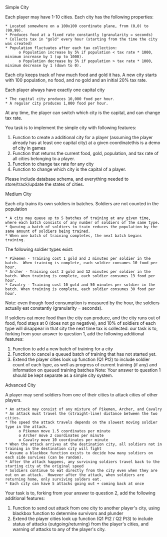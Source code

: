 Simple City

Each player may have 1-10 cities.  Each city has the following properties:

    * Located somewhere on a 100x100 coordinate plane, from (0,0) to (99,99). 
    * Produces food at a fixed rate constantly (granularity = seconds)
    * Collects tax in "gold" every hour (starting from the time the city was created)
    * Population fluctuates after each tax collection:
          o Population increase by 5% if population < tax rate * 1000, minimum increase by 1 (up to 1000).
          o Population decrease by 5% if population > tax rate * 1000, minimum decrease by 1 (down to 0).


Each city keeps track of how much food and gold it has. A new city starts with 100 population, no food, and no gold and an initial 20% tax rate.

Each player always have exactly one capital city

    * The capital city produces 10,000 food per hour.
    * A regular city produces 1,000 food per hour.


At any time, the player can switch which city is the capital, and can change tax rate.

You task is to implement the simple city with following features:

   1. Function to create a additional city for a player (assuming the player already has at least one capital city) at a given coordinatethis is a demo of city in games
   2. Function that returns the current food, gold, population, and tax rate of all cities belonging to a player.
   3. Function to change tax rate for any city
   4. Function to change which city is the capital of a player.

Please include database schema, and everything needed to store/track/update the states of cities.


Medium City

Each city trains its own soldiers in batches.  Soldiers are not counted in the population

    * A city may queue up to 5 batches of training at any given time, where each batch consists of any number of soldiers of the same type. 
    * Queuing a batch of soldiers to train reduces the population by the same amount of soldiers being trained.  
    * When one batch of training completes, the next batch begins training.


The following soldier types exist:

    * Pikemen - Training cost 1 gold and 3 minutes per soldier in the batch.  When training is complete, each soldier consumes 10 food per hour.
    * Archer - Training cost 3 gold and 12 minutes per soldier in the batch. When training is complete, each soldier consumes 13 food per hour.
    * Cavalry - Training cost 10 gold and 50 minutes per soldier in the batch. When training is complete, each soldier consumes 30 food per hour.


Note: even though food consumption is measured by the hour, the soldiers actually eat constantly (granularity = seconds).

If soldiers eat more food than the city can produce, and the city runs out of food, food stays at 0 (does not go negative), and 10% of soldiers of each type will disappear in that city the next time tax is collected. 
our task is to, forking from your answer to question 1, add the following additional features:

   1. Function to add a new batch of training for a city
   2. Function to cancel a queued batch of training that has not started yet.
   3. Extend the player cities look up function (Q1 Pt2) to include soldier count of each type, as well as progress of current training (if any) and information on queued training batches
Note: Your answer to question 1 should be kept separate as a simple city system.


 Advanced City

A player may send soldiers from one of their cities to attack cities of other players.

    * An attack may consist of any mixture of Pikemen, Archer, and Cavalry
    * An attack must travel the (straight-line) distance between the two cities.
    * The speed the attack travels depends on the slowest moving soldier type in the attack.
          o Pikeman move 1.5 coordinates per minute
          o Archer move 2 coordinates per minute
          o Cavalry move 10 coordinates per minute
    * When the attack arrives at the destination city, all soldiers not in training in the destination city will fight
    * Assume a blackbox function exists to decide how many soldiers on each side survives (can be random).
    * After the attack happens, any surviving soldiers travel back to the starting city at the original speed
    * Soldiers continue to eat directly from the city even when they are out on an attack.  However after the attack, when soldiers are returning home, only surviving solders eat.
    * Each city can have 5 attacks going out + coming back at once


Your task is to, forking from your answer to question 2, add the following additional features:

   1. Function to send out attack from one city to another player's city, using blackbox function to determine survivors and plunder
   2. Extend the player cities look up function (Q1 Pt2 / Q2 Pt3) to include status of attacks (outgoing/returning) from the player's cities, and warning of attacks to any of the player's city.

